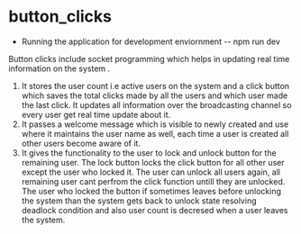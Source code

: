 # button_clicks

* Running the application for development enviornment --  npm run dev

Button clicks include socket programming which helps in updating real time information on the system .
1. It stores the user count i.e active users on the system and a click button which saves the total clicks made by all the users and which user made the last click. It updates all information over the broadcasting channel so every user get real time update about it. 
2. It passes a welcome message which is visible to newly created and use where it maintains the user name as well, each time a user is created all other users become aware of it.
3. It gives the functionality to the user to lock and unlock button for the remaining user. The lock button locks the click button for all other user except the user who locked it. The user can unlock all users again, all remaining user cant perfrom the click function untill they are unlocked. The user who locked the button if sometimes leaves before unlocking the system than the system gets back to unlock state resolving deadlock condition and also user count is decresed when a user leaves the system.
